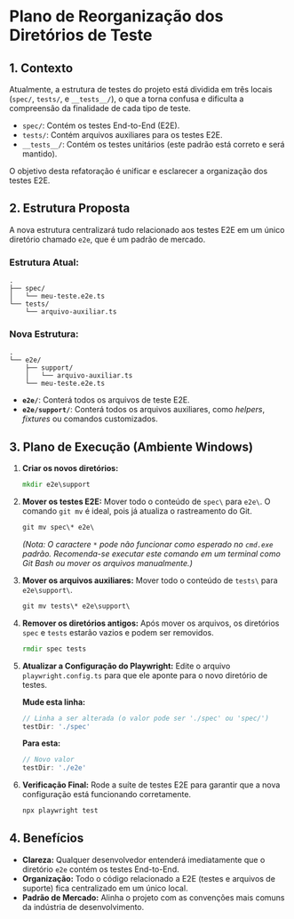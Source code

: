 # Plano de Reorganização dos Diretórios de Teste

## 1. Contexto

Atualmente, a estrutura de testes do projeto está dividida em três locais (`spec/`, `tests/`, e `__tests__/`), o que a torna confusa e dificulta a compreensão da finalidade de cada tipo de teste.

- `spec/`: Contém os testes End-to-End (E2E).
- `tests/`: Contém arquivos auxiliares para os testes E2E.
- `__tests__/`: Contém os testes unitários (este padrão está correto e será mantido).

O objetivo desta refatoração é unificar e esclarecer a organização dos testes E2E.

## 2. Estrutura Proposta

A nova estrutura centralizará tudo relacionado aos testes E2E em um único diretório chamado `e2e`, que é um padrão de mercado.

### Estrutura Atual:
```
.
├── spec/
│   └── meu-teste.e2e.ts
└── tests/
    └── arquivo-auxiliar.ts
```

### Nova Estrutura:
```
.
└── e2e/
    ├── support/
    │   └── arquivo-auxiliar.ts
    └── meu-teste.e2e.ts
```

- **`e2e/`**: Conterá todos os arquivos de teste E2E.
- **`e2e/support/`**: Conterá todos os arquivos auxiliares, como *helpers*, *fixtures* ou comandos customizados.

## 3. Plano de Execução (Ambiente Windows)

1.  **Criar os novos diretórios:**
    ```cmd
    mkdir e2e\support
    ```

2.  **Mover os testes E2E:** Mover todo o conteúdo de `spec\` para `e2e\`. O comando `git mv` é ideal, pois já atualiza o rastreamento do Git.
    ```cmd
    git mv spec\* e2e\
    ```
    *(Nota: O caractere `*` pode não funcionar como esperado no `cmd.exe` padrão. Recomenda-se executar este comando em um terminal como Git Bash ou mover os arquivos manualmente.)*

3.  **Mover os arquivos auxiliares:** Mover todo o conteúdo de `tests\` para `e2e\support\`.
    ```cmd
    git mv tests\* e2e\support\
    ```

4.  **Remover os diretórios antigos:** Após mover os arquivos, os diretórios `spec` e `tests` estarão vazios e podem ser removidos.
    ```cmd
    rmdir spec tests
    ```

5.  **Atualizar a Configuração do Playwright:** Edite o arquivo `playwright.config.ts` para que ele aponte para o novo diretório de testes.

    **Mude esta linha:**
    ```typescript
    // Linha a ser alterada (o valor pode ser './spec' ou 'spec/')
    testDir: './spec'
    ```

    **Para esta:**
    ```typescript
    // Novo valor
    testDir: './e2e'
    ```

6.  **Verificação Final:** Rode a suíte de testes E2E para garantir que a nova configuração está funcionando corretamente.
    ```cmd
    npx playwright test
    ```

## 4. Benefícios

- **Clareza:** Qualquer desenvolvedor entenderá imediatamente que o diretório `e2e` contém os testes End-to-End.
- **Organização:** Todo o código relacionado a E2E (testes e arquivos de suporte) fica centralizado em um único local.
- **Padrão de Mercado:** Alinha o projeto com as convenções mais comuns da indústria de desenvolvimento.